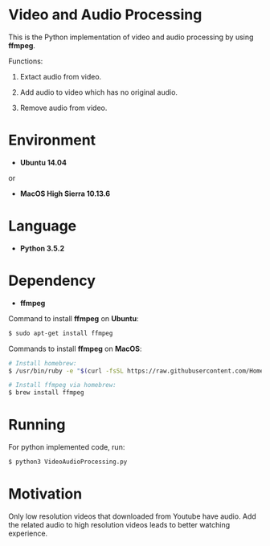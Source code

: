 # Video and Audio Processing

This is the Python implementation of video and audio processing by using **ffmpeg**.

Functions:

1. Extact audio from video.

2. Add audio to video which has no original audio.

3. Remove audio from video.

# Environment

* __Ubuntu 14.04__

or

* __MacOS High Sierra 10.13.6__

# Language

* __Python 3.5.2__

# Dependency

* __ffmpeg__

Command to install **ffmpeg** on **Ubuntu**:
```bash
$ sudo apt-get install ffmpeg
```

Commands to install **ffmpeg** on **MacOS**:
```bash
# Install homebrew:
$ /usr/bin/ruby -e "$(curl -fsSL https://raw.githubusercontent.com/Homebrew/install/master/install)"
```
```bash
# Install ffmpeg via homebrew:
$ brew install ffmpeg
```

# Running

For python implemented code, run:
```bash
$ python3 VideoAudioProcessing.py
```

# Motivation

Only low resolution videos that downloaded from Youtube have audio. Add the related audio to high resolution videos leads to better watching experience.

